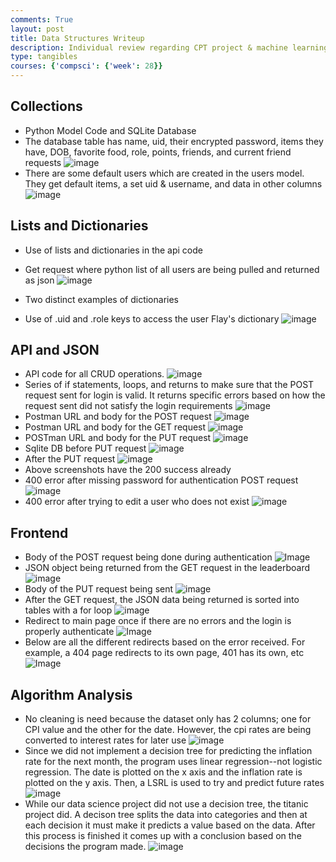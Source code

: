 ```yaml
---
comments: True
layout: post
title: Data Structures Writeup
description: Individual review regarding CPT project & machine learning project
type: tangibles
courses: {'compsci': {'week': 28}}
---
```


## Collections
- Python Model Code and SQLite Database
- The database table has name, uid, their encrypted password, items they have, DOB, favorite food, role, points, friends, and current friend requests
![image](https://github.com/trevorhuang1/csp_blog/assets/118785933/8e29e824-ae74-4b6f-a5ff-a781307bdfdb)
- There are some default users which are created in the users model. They get default items, a set uid & username, and data in other columns
![image](https://github.com/trevorhuang1/csp_blog/assets/118785933/1218a30e-a595-4464-96c4-d587bd38e7ca)

## Lists and Dictionaries
- Use of lists and dictionaries in the api code
- Get request where python list of all users are being pulled and returned as json
![image](https://github.com/trevorhuang1/csp_blog/assets/118785933/419fdd13-e644-40bd-ba83-05c1e274641b)

- Two distinct examples of dictionaries
- Use of .uid and .role keys to access the user Flay's dictionary
![image](https://github.com/trevorhuang1/csp_blog/assets/118785933/b1230c3c-88f4-41c7-85d2-fe062595a8ce)

## API and JSON
- API code for all CRUD operations.
![image](https://github.com/trevorhuang1/csp_blog/assets/118785933/b7c1bdba-952f-49a3-a839-e6c2a10af466)
- Series of if statements, loops, and returns to make sure that the POST request sent for login is valid. It returns specific errors based on how the request sent did not satisfy the login requirements
![image](https://github.com/trevorhuang1/csp_blog/assets/118785933/abd9c496-a02f-424a-9dfd-02f46d00eaed)
- Postman URL and body for the POST request
![image](https://github.com/trevorhuang1/csp_blog/assets/118785933/6aed471e-1ed3-47d4-bf07-089609ece932)
- Postman URL and body for the GET request
![image](https://github.com/trevorhuang1/csp_blog/assets/118785933/04dbcf12-55b9-4cee-8376-80a80a02b06c)
- POSTman URL and body for the PUT request
![image](https://github.com/trevorhuang1/csp_blog/assets/118785933/29561bf6-036c-40dd-ab4f-a0b81a66cdbc)
- Sqlite DB before PUT request
![image](https://github.com/trevorhuang1/csp_blog/assets/118785933/8e1b17db-c30b-4aef-ac04-74ea961710d6)
- After the PUT request
![image](https://github.com/trevorhuang1/csp_blog/assets/118785933/ba44f447-7c6a-4759-a747-fbba77166d07)
- Above screenshots have the 200 success already
- 400 error after missing password for authentication POST request
![image](https://github.com/trevorhuang1/csp_blog/assets/118785933/1fa01095-71e4-432a-b8ce-5e5ed826b9c3)
- 400 error after trying to edit a user who does not exist
![image](https://github.com/trevorhuang1/csp_blog/assets/118785933/40e66ed5-b530-4a08-bd71-86f52ef8d4b5)

## Frontend
- Body of the POST request being done during authentication
![Image](https://github.com/nighthawkcoders/teacher_portfolio/assets/118785933/1e9692e4-db44-4dee-97b0-97c6f6f3741d)
- JSON object being returned from the GET request in the leaderboard
![image](https://github.com/trevorhuang1/csp_blog/assets/118785933/5b5fb10c-6e12-46ed-9328-42a38162e478)
- Body of the PUT request being sent
![image](https://github.com/trevorhuang1/csp_blog/assets/118785933/56afb234-0c74-4ea0-ad11-f4bb37ceeb32)
- After the GET request, the JSON data being returned is sorted into tables with a for loop
![image](https://github.com/trevorhuang1/csp_blog/assets/118785933/8ef50997-bee0-4636-8b49-5cdee528c062)
- Redirect to main page once if there are no errors and the login is properly authenticate
![Image](https://github.com/nighthawkcoders/teacher_portfolio/assets/118785933/ce0ffcd8-c234-461b-ab0b-259758d2cba7)
- Below are all the different redirects based on the error received. For example, a 404 page redirects to its own page, 401 has its own, etc
![Image](https://github.com/nighthawkcoders/teacher_portfolio/assets/118785933/5b6ebeed-4cd7-45c3-ae69-34633090a41b)


## Algorithm Analysis
- No cleaning is need because the dataset only has 2 columns; one for CPI value and the other for the date. However, the cpi rates are being converted to interest rates for later use
![image](https://github.com/trevorhuang1/csp_blog/assets/118785933/3b9d68ab-ec80-4141-a10c-2d7c2ebfbf45)
- Since we did not implement a decision tree for predicting the inflation rate for the next month, the program uses linear regression--not logistic regression. The date is plotted on the x axis and the inflation rate is plotted on the y axis. Then, a LSRL is used to try and predict future rates
![image](https://github.com/trevorhuang1/csp_blog/assets/118785933/4bcbc59c-29b1-463f-9e6b-5dc0e291ee00)
- While our data science project did not use a decision tree, the titanic project did. A decison tree splits the data into categories and then at each decision it must make it predicts a value based on the data. After this process is finished it comes up with a conclusion based on the decisions the program made.
![image](https://github.com/trevorhuang1/csp_blog/assets/118785933/28b40983-9010-4459-b2a0-1ffca046a6d0)

<script src="https://utteranc.es/client.js"
        repo="{{ site.github_username }}/{{ site.github_repo | default: site.baseurl | remove: "/" }}"
        issue-term="title"
        label="blogpost-comment"
        theme="github-light"
        crossorigin="anonymous"
        async>
</script>
